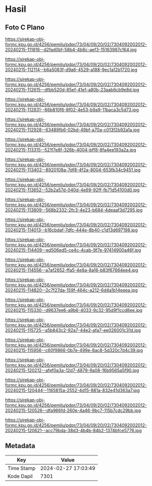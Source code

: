 # Hasil

## Foto C Plano

https://sirekap-obj-formc.kpu.go.id/4256/pemilu/pdpr/73/04/09/20/02/7304092002012-20240215-111816--d2fad0bf-58b4-4b8c-aef3-15163987c164.jpg

https://sirekap-obj-formc.kpu.go.id/4256/pemilu/pdpr/73/04/09/20/02/7304092002012-20240215-112114--b6a5083f-d9a6-4529-a188-9ec1a12b1720.jpg

https://sirekap-obj-formc.kpu.go.id/4256/pemilu/pdpr/73/04/09/20/02/7304092002012-20240215-112615--dfbb520d-85ef-41e1-a80b-23aab6cb9e8d.jpg

https://sirekap-obj-formc.kpu.go.id/4256/pemilu/pdpr/73/04/09/20/02/7304092002012-20240215-112831--66b810f6-8f02-4e53-b9a9-11baca3c5d73.jpg

https://sirekap-obj-formc.kpu.go.id/4256/pemilu/pdpr/73/04/09/20/02/7304092002012-20240215-112928--63489fb6-02bd-49bf-a70a-c013f2b92a1a.jpg

https://sirekap-obj-formc.kpu.go.id/4256/pemilu/pdpr/73/04/09/20/02/7304092002012-20240215-113315--521f7e8f-326b-4004-bff8-8fa4ee193a2a.jpg

https://sirekap-obj-formc.kpu.go.id/4256/pemilu/pdpr/73/04/09/20/02/7304092002012-20240215-113402--8920108a-7df8-4f2a-8004-653fb34c9451.jpg

https://sirekap-obj-formc.kpu.go.id/4256/pemilu/pdpr/73/04/09/20/02/7304092002012-20240215-113652--52b2a57d-040d-4e69-92ff-fb71d54100d0.jpg

https://sirekap-obj-formc.kpu.go.id/4256/pemilu/pdpr/73/04/09/20/02/7304092002012-20240215-113809--568b2332-2fc3-4e23-b684-4deaaf3d7295.jpg

https://sirekap-obj-formc.kpu.go.id/4256/pemilu/pdpr/73/04/09/20/02/7304092002012-20240215-114013--b16cbdaf-7dfc-444e-8b40-c1d13d697198.jpg

https://sirekap-obj-formc.kpu.go.id/4256/pemilu/pdpr/73/04/09/20/02/7304092002012-20240215-114409--ed506ed5-ce4c-4cab-9f7e-97414900a46f.jpg

https://sirekap-obj-formc.kpu.go.id/4256/pemilu/pdpr/73/04/09/20/02/7304092002012-20240215-114556--a7af2652-ffa5-4e8a-8a16-b83f67664ee4.jpg

https://sirekap-obj-formc.kpu.go.id/4256/pemilu/pdpr/73/04/09/20/02/7304092002012-20240215-114820--2c7f27da-159f-464c-a212-6d4a1b14eeea.jpg

https://sirekap-obj-formc.kpu.go.id/4256/pemilu/pdpr/73/04/09/20/02/7304092002012-20240215-115330--d9637ee6-a9b6-4033-9c32-95d9f1ccd8ee.jpg

https://sirekap-obj-formc.kpu.go.id/4256/pemilu/pdpr/73/04/09/20/02/7304092002012-20240215-115725--a5b843c2-92a7-44e2-afa7-ee026001c31d.jpg

https://sirekap-obj-formc.kpu.go.id/4256/pemilu/pdpr/73/04/09/20/02/7304092002012-20240215-115956--c60f9866-0b7e-499e-8ac8-5d320c7d4c39.jpg

https://sirekap-obj-formc.kpu.go.id/4256/pemilu/pdpr/73/04/09/20/02/7304092002012-20240215-120212--afef0a3a-12d7-4879-9a08-16b9565a5f90.jpg

https://sirekap-obj-formc.kpu.go.id/4256/pemilu/pdpr/73/04/09/20/02/7304092002012-20240215-120444--1165815a-2552-4d15-881a-832e41d363a7.jpg

https://sirekap-obj-formc.kpu.go.id/4256/pemilu/pdpr/73/04/09/20/02/7304092002012-20240215-120526--dfa966fd-260e-4a46-9bc7-115b7cdc29bb.jpg

https://sirekap-obj-formc.kpu.go.id/4256/pemilu/pdpr/73/04/09/20/02/7304092002012-20240215-120621--acc79bda-38d3-4b4b-84b2-1374bfce5776.jpg


## Metadata

| Key        | Value               |
| ---------- | ------------------- |
| Time Stamp | 2024-02-27 17:03:49 |
| Kode Dapil | 7301                |



